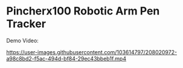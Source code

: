 # Pincherx100 Robotic Arm Pen Tracker 

Demo Video:


https://user-images.githubusercontent.com/103614797/208020972-a98c8bd2-f5ac-494d-bf84-29ec43bbeb1f.mp4

